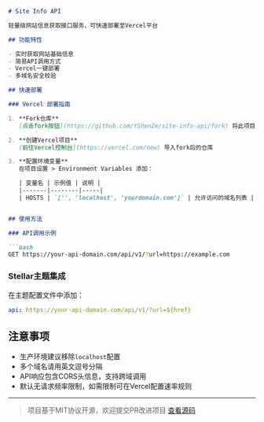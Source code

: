 ```markdown
# Site Info API

轻量级网站信息获取接口服务，可快速部署至Vercel平台

## 功能特性

- 实时获取网站基础信息
- 简易API调用方式
- Vercel一键部署
- 多域名安全校验

## 快速部署

### Vercel 部署指南

1. **Fork仓库**  
   [点击fork按钮](https://github.com/YShenZe/site-info-api/fork) 将此项目复制到你的账户

2. **创建Vercel项目**  
   [前往Vercel控制台](https://vercel.com/new) 导入fork后的仓库

3. **配置环境变量**  
   在项目设置 > Environment Variables 添加：

   | 变量名 | 示例值 | 说明 |
   |-------|--------|-----|
   | HOSTS | `['', 'localhost', 'yourdomain.com']` | 允许访问的域名列表 |


## 使用方法

### API调用示例

```bash
GET https://your-api-domain.com/api/v1/?url=https://example.com
```

### Stellar主题集成

在主题配置文件中添加：

```yaml
api: https://your-api-domain.com/api/v1/?url=${href}
```

## 注意事项

- 生产环境建议移除`localhost`配置
- 多个域名请用英文逗号分隔
- API响应包含CORS头信息，支持跨域调用
- 默认无请求频率限制，如需限制可在Vercel配置速率规则

---

> 项目基于MIT协议开源，欢迎提交PR改进项目 [查看源码](https://github.com/YShenZe/site-info-api)